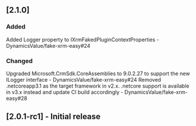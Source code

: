 ## [2.1.0]

### Added

Added Logger property to IXrmFakedPluginContextProperties - DynamicsValue/fake-xrm-easy#24

### Changed 

Upgraded Microsoft.CrmSdk.CoreAssemblies to 9.0.2.27 to support the new ILogger interface - DynamicsValue/fake-xrm-easy#24
Removed .netcoreapp3.1 as the target framework in v2.x. .netcore support is available in v3.x instead and update CI build accordingly - DynamicsValue/fake-xrm-easy#28

## [2.0.1-rc1] - Initial release